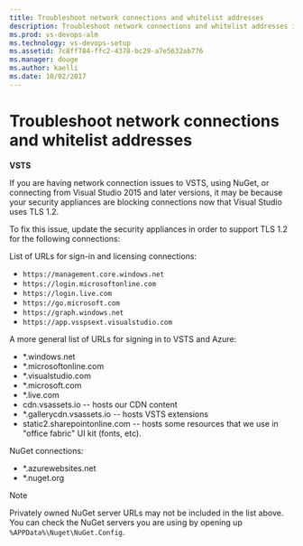 ```yaml
---
title: Troubleshoot network connections and whitelist addresses
description: Troubleshoot network connections and whitelist addresses in tightened down networks for Visual Studio
ms.prod: vs-devops-alm
ms.technology: vs-devops-setup
ms.assetid: 7c8ff784-ffc2-4378-bc29-a7e5632ab776
ms.manager: douge
ms.author: kaelli
ms.date: 10/02/2017
---
```


#	Troubleshoot network connections and whitelist addresses

**VSTS**

If you are having network connection issues to VSTS, using NuGet, or connecting from Visual Studio 2015 and 
later versions, it may be because your security appliances are blocking connections now that Visual Studio uses TLS 1.2.

To fix this issue, update the security appliances in order to support TLS 1.2 for the following connections:

List of URLs for sign-in and licensing connections:
* `https://management.core.windows.net`
* `https://login.microsoftonline.com`
* `https://login.live.com`
* `https://go.microsoft.com`
* `https://graph.windows.net`
* `https://app.vsspsext.visualstudio.com`

A more general list of URLs for signing in to VSTS and Azure:
* *.windows.net
* *.microsoftonline.com
* *.visualstudio.com
* *.microsoft.com
* *.live.com
* cdn.vsassets.io -- hosts our CDN content
* *.gallerycdn.vsassets.io -- hosts VSTS extensions
* static2.sharepointonline.com -- hosts some resources that we use in "office fabric" UI kit (fonts, etc). 


NuGet connections:
* *.azurewebsites.net
* *.nuget.org

> [!NOTE]   
> Privately owned NuGet server URLs may not be included in the list above. You can check the NuGet servers you are using by opening up `%APPData%\Nuget\NuGet.Config`.
